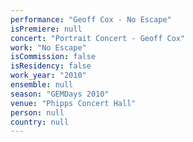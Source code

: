 ```yaml
---
performance: "Geoff Cox - No Escape"
isPremiere: null
concert: "Portrait Concert - Geoff Cox"
work: "No Escape"
isCommission: false
isResidency: false
work_year: "2010"
ensemble: null
season: "GEMDays 2010"
venue: "Phipps Concert Hall"
person: null
country: null
---
```


